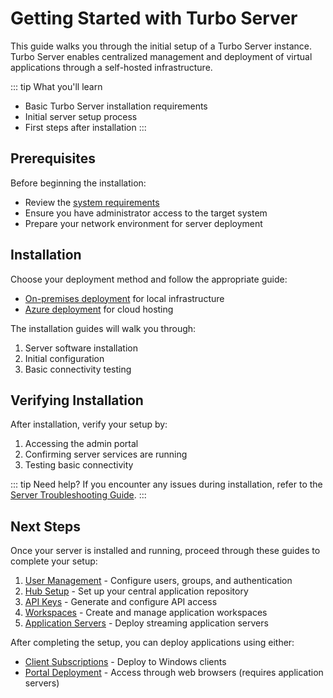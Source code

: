 # Getting Started with Turbo Server

This guide walks you through the initial setup of a Turbo Server instance. Turbo Server enables centralized management and deployment of virtual applications through a self-hosted infrastructure.

::: tip What you'll learn
- Basic Turbo Server installation requirements
- Initial server setup process
- First steps after installation
:::

## Prerequisites

Before beginning the installation:

- Review the [system requirements](/server/setup-and-deployment/prerequisites.md)
- Ensure you have administrator access to the target system
- Prepare your network environment for server deployment

## Installation

Choose your deployment method and follow the appropriate guide:

- [On-premises deployment](/server/setup-and-deployment/deploying-on-premises.md) for local infrastructure
- [Azure deployment](/server/setup-and-deployment/deploying-to-azure.md) for cloud hosting

The installation guides will walk you through:
1. Server software installation
2. Initial configuration
3. Basic connectivity testing

## Verifying Installation

After installation, verify your setup by:
1. Accessing the admin portal
2. Confirming server services are running
3. Testing basic connectivity

::: tip Need help?
If you encounter any issues during installation, refer to the [Server Troubleshooting Guide](/server/troubleshooting/).
:::

## Next Steps

Once your server is installed and running, proceed through these guides to complete your setup:

1. [User Management](user-setup.md) - Configure users, groups, and authentication
2. [Hub Setup](hub-setup.md) - Set up your central application repository
3. [API Keys](api-keys.md) - Generate and configure API access
4. [Workspaces](workspaces.md) - Create and manage application workspaces
5. [Application Servers](application-servers.md) - Deploy streaming application servers

After completing the setup, you can deploy applications using either:
- [Client Subscriptions](/guides/desktop-client/subscriptions.md) - Deploy to Windows clients
- [Portal Deployment](/guides/deploy-using-portal.md) - Access through web browsers (requires application servers)
